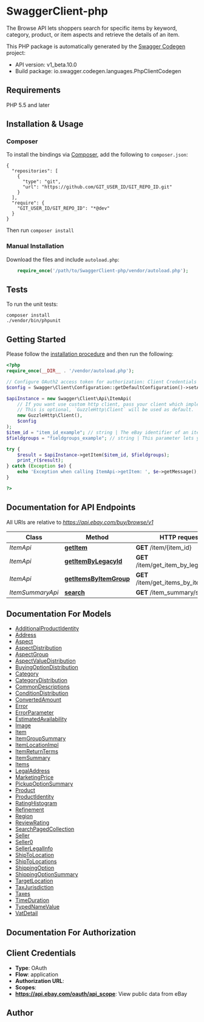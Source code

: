 # SwaggerClient-php
The Browse API lets shoppers search for specific items by keyword, category, product, or item aspects and retrieve the details of an item.

This PHP package is automatically generated by the [Swagger Codegen](https://github.com/swagger-api/swagger-codegen) project:

- API version: v1_beta.10.0
- Build package: io.swagger.codegen.languages.PhpClientCodegen

## Requirements

PHP 5.5 and later

## Installation & Usage
### Composer

To install the bindings via [Composer](http://getcomposer.org/), add the following to `composer.json`:

```
{
  "repositories": [
    {
      "type": "git",
      "url": "https://github.com/GIT_USER_ID/GIT_REPO_ID.git"
    }
  ],
  "require": {
    "GIT_USER_ID/GIT_REPO_ID": "*@dev"
  }
}
```

Then run `composer install`

### Manual Installation

Download the files and include `autoload.php`:

```php
    require_once('/path/to/SwaggerClient-php/vendor/autoload.php');
```

## Tests

To run the unit tests:

```
composer install
./vendor/bin/phpunit
```

## Getting Started

Please follow the [installation procedure](#installation--usage) and then run the following:

```php
<?php
require_once(__DIR__ . '/vendor/autoload.php');

// Configure OAuth2 access token for authorization: Client Credentials
$config = Swagger\Client\Configuration::getDefaultConfiguration()->setAccessToken('YOUR_ACCESS_TOKEN');

$apiInstance = new Swagger\Client\Api\ItemApi(
    // If you want use custom http client, pass your client which implements `GuzzleHttp\ClientInterface`.
    // This is optional, `GuzzleHttp\Client` will be used as default.
    new GuzzleHttp\Client(),
    $config
);
$item_id = "item_id_example"; // string | The eBay identifier of an item. This Id is returned by the Browse and Feed API calls. The Id must be in RESTful item Id format. For example: v1|262446562346|561248611424 or v1|112330214619|0. For more information about item Id for RESTful APIs, see the Legacy API compatibility section of the Buy APIs Overview.
$fieldgroups = "fieldgroups_example"; // string | This parameter lets you control what is returned in the response. If you do not set this field, the call returns all the details of the item. Valid values: PRODUCT - This adds the additionalImages, additionalProductIdentities, aspectGroups, description, gtins, image, and title product fields to the response, which describe the product associated with the item. See Product for more information about these fields. COMPACT - This returns only the following fields, which let you quickly check if the availability or price of the item has changed, if the item has been revised by the seller, or if an item's top-rated plus status has changed for items you have stored. itemId - The identifier of the item. sellerItemRevision - An identifier generated/incremented when a seller revises the item. There are two types of item revisions; seller changes, such as changing the title, and eBay system changes, such as changing the quantity when an item is purchased. This Id is changed only when the seller makes a change to the item. This means you cannot use this value to determine if the quantity has changed. topRatedBuyingExperience - A boolean value indicating if this item is a top-rated plus item. A change in the item's top rated plus standing is not tracked by the revision Id. See topRatedBuyingExperience for more information. price - This is tracked by the revision Id but is returned here to enable you to quickly verify the price of the item. estimatedAvailabilities - Returns the item availability information, which is based on the item's quantity. Changes in quantity are not tracked by the revision Id. For Example To check if a stored item's information is current, do following. Pass in the item Id and set fieldgroups to COMPACT. item/v1|46566502948|0?fieldgroups=COMPACT Do one of the following: If the sellerItemRevision field is returned and you haven't stored a revision number for this item, record the number and pass in the item Id in the getItem call to get the latest information. If the revision number is different from the value you have stored, update the value and pass in the item Id in the getItem call to get the latest information. If the sellerItemRevision field is not returned or has not changed, where needed, update the item information with the information returned in the response. Maximum value: 1 If more than one values is specified, the first value will be used.

try {
    $result = $apiInstance->getItem($item_id, $fieldgroups);
    print_r($result);
} catch (Exception $e) {
    echo 'Exception when calling ItemApi->getItem: ', $e->getMessage(), PHP_EOL;
}

?>
```

## Documentation for API Endpoints

All URIs are relative to *https://api.ebay.com/buy/browse/v1*

Class | Method | HTTP request | Description
------------ | ------------- | ------------- | -------------
*ItemApi* | [**getItem**](docs/Api/ItemApi.md#getitem) | **GET** /item/{item_id} | 
*ItemApi* | [**getItemByLegacyId**](docs/Api/ItemApi.md#getitembylegacyid) | **GET** /item/get_item_by_legacy_id | 
*ItemApi* | [**getItemsByItemGroup**](docs/Api/ItemApi.md#getitemsbyitemgroup) | **GET** /item/get_items_by_item_group | 
*ItemSummaryApi* | [**search**](docs/Api/ItemSummaryApi.md#search) | **GET** /item_summary/search | 


## Documentation For Models

 - [AdditionalProductIdentity](docs/Model/AdditionalProductIdentity.md)
 - [Address](docs/Model/Address.md)
 - [Aspect](docs/Model/Aspect.md)
 - [AspectDistribution](docs/Model/AspectDistribution.md)
 - [AspectGroup](docs/Model/AspectGroup.md)
 - [AspectValueDistribution](docs/Model/AspectValueDistribution.md)
 - [BuyingOptionDistribution](docs/Model/BuyingOptionDistribution.md)
 - [Category](docs/Model/Category.md)
 - [CategoryDistribution](docs/Model/CategoryDistribution.md)
 - [CommonDescriptions](docs/Model/CommonDescriptions.md)
 - [ConditionDistribution](docs/Model/ConditionDistribution.md)
 - [ConvertedAmount](docs/Model/ConvertedAmount.md)
 - [Error](docs/Model/Error.md)
 - [ErrorParameter](docs/Model/ErrorParameter.md)
 - [EstimatedAvailability](docs/Model/EstimatedAvailability.md)
 - [Image](docs/Model/Image.md)
 - [Item](docs/Model/Item.md)
 - [ItemGroupSummary](docs/Model/ItemGroupSummary.md)
 - [ItemLocationImpl](docs/Model/ItemLocationImpl.md)
 - [ItemReturnTerms](docs/Model/ItemReturnTerms.md)
 - [ItemSummary](docs/Model/ItemSummary.md)
 - [Items](docs/Model/Items.md)
 - [LegalAddress](docs/Model/LegalAddress.md)
 - [MarketingPrice](docs/Model/MarketingPrice.md)
 - [PickupOptionSummary](docs/Model/PickupOptionSummary.md)
 - [Product](docs/Model/Product.md)
 - [ProductIdentity](docs/Model/ProductIdentity.md)
 - [RatingHistogram](docs/Model/RatingHistogram.md)
 - [Refinement](docs/Model/Refinement.md)
 - [Region](docs/Model/Region.md)
 - [ReviewRating](docs/Model/ReviewRating.md)
 - [SearchPagedCollection](docs/Model/SearchPagedCollection.md)
 - [Seller](docs/Model/Seller.md)
 - [Seller0](docs/Model/Seller0.md)
 - [SellerLegalInfo](docs/Model/SellerLegalInfo.md)
 - [ShipToLocation](docs/Model/ShipToLocation.md)
 - [ShipToLocations](docs/Model/ShipToLocations.md)
 - [ShippingOption](docs/Model/ShippingOption.md)
 - [ShippingOptionSummary](docs/Model/ShippingOptionSummary.md)
 - [TargetLocation](docs/Model/TargetLocation.md)
 - [TaxJurisdiction](docs/Model/TaxJurisdiction.md)
 - [Taxes](docs/Model/Taxes.md)
 - [TimeDuration](docs/Model/TimeDuration.md)
 - [TypedNameValue](docs/Model/TypedNameValue.md)
 - [VatDetail](docs/Model/VatDetail.md)


## Documentation For Authorization


## Client Credentials

- **Type**: OAuth
- **Flow**: application
- **Authorization URL**: 
- **Scopes**: 
 - **https://api.ebay.com/oauth/api_scope**: View public data from eBay


## Author




